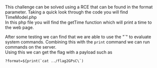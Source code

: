 This challenge can be solved using a RCE that can be found 
in the format parameter.
Taking a quick look through the code you will find TimeModel.php  
In this php file you will find the getTime function which 
will print a time to the web page.

After some testing we can find that we are able to use the "\`" 
to evaluate system commands.  Combining this with the `print` command 
we can run commands on the server.  
Using this we can get the flag with a payload such as 

    ?format=${print(`cat ../flag2GPsC\`)
